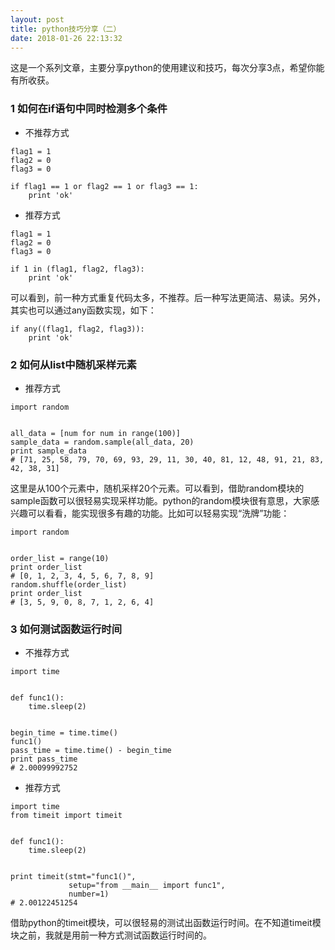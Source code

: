 ```yaml
---
layout: post
title: python技巧分享（二）
date: 2018-01-26 22:13:32
---
```


这是一个系列文章，主要分享python的使用建议和技巧，每次分享3点，希望你能有所收获。

### 1 如何在if语句中同时检测多个条件

- 不推荐方式

```
flag1 = 1
flag2 = 0
flag3 = 0

if flag1 == 1 or flag2 == 1 or flag3 == 1:
    print 'ok'
```

- 推荐方式

```
flag1 = 1
flag2 = 0
flag3 = 0

if 1 in (flag1, flag2, flag3):
    print 'ok'
```

可以看到，前一种方式重复代码太多，不推荐。后一种写法更简洁、易读。另外，其实也可以通过any函数实现，如下：

```
if any((flag1, flag2, flag3)):
    print 'ok'
```

### 2 如何从list中随机采样元素

- 推荐方式

```
import random


all_data = [num for num in range(100)]
sample_data = random.sample(all_data, 20)
print sample_data
# [71, 25, 58, 79, 70, 69, 93, 29, 11, 30, 40, 81, 12, 48, 91, 21, 83, 42, 38, 31]
```

这里是从100个元素中，随机采样20个元素。可以看到，借助random模块的sample函数可以很轻易实现采样功能。python的random模块很有意思，大家感兴趣可以看看，能实现很多有趣的功能。比如可以轻易实现“洗牌”功能：

```
import random


order_list = range(10)
print order_list
# [0, 1, 2, 3, 4, 5, 6, 7, 8, 9]
random.shuffle(order_list)
print order_list
# [3, 5, 9, 0, 8, 7, 1, 2, 6, 4]
```

### 3 如何测试函数运行时间

- 不推荐方式

```
import time


def func1():
    time.sleep(2)


begin_time = time.time()
func1()
pass_time = time.time() - begin_time
print pass_time
# 2.00099992752
```

- 推荐方式

```
import time
from timeit import timeit


def func1():
    time.sleep(2)


print timeit(stmt="func1()",
             setup="from __main__ import func1",
             number=1)
# 2.00122451254
```

借助python的timeit模块，可以很轻易的测试出函数运行时间。在不知道timeit模块之前，我就是用前一种方式测试函数运行时间的。
